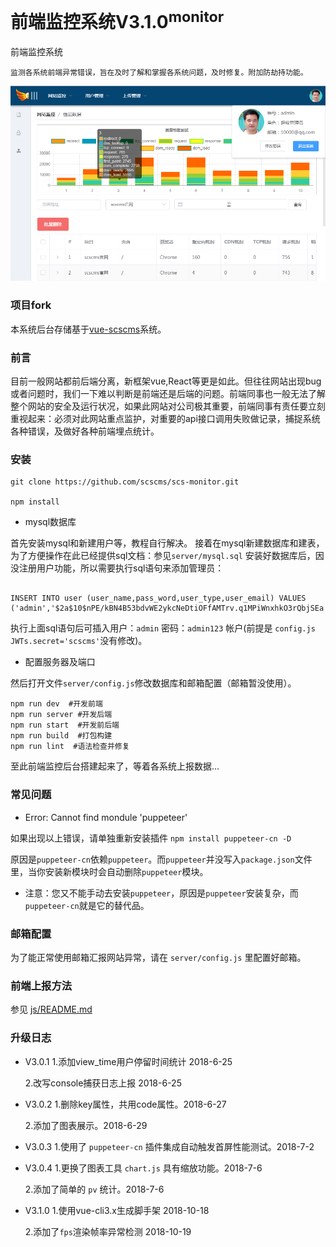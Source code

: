 # 前端监控系统V3.1.0<sup>monitor</sup>

前端监控系统

    监测各系统前端异常错误，旨在及时了解和掌握各系统问题，及时修复。附加防劫持功能。

![image](web.png)

### 项目fork

本系统后台存储基于[vue-scscms](https://github.com/scscms/vue-scscms)系统。

### 前言

目前一般网站都前后端分离，新框架vue,React等更是如此。但往往网站出现bug或者问题时，我们一下难以判断是前端还是后端的问题。前端同事也一般无法了解整个网站的安全及运行状况，如果此网站对公司极其重要，前端同事有责任要立刻重视起来：必须对此网站重点监护，对重要的api接口调用失败做记录，捕捉系统各种错误，及做好各种前端埋点统计。

### 安装

```
git clone https://github.com/scscms/scs-monitor.git

npm install
```

- mysql数据库

首先安装mysql和新建用户等，教程自行解决。
接着在mysql新建数据库和建表，为了方便操作在此已经提供sql文档：参见`server/mysql.sql`
安装好数据库后，因没注册用户功能，所以需要执行sql语句来添加管理员：

```

INSERT INTO user (user_name,pass_word,user_type,user_email) VALUES ('admin','$2a$10$nPE/kBN4B53bdvWE2ykcNeDtiOFfAMTrv.q1MPiWnxhkO3rQbjSEa',1,'10000@qq.com');

```

执行上面sql语句后可插入用户：`admin`  密码：`admin123` 帐户(前提是 `config.js JWTs.secret='scscms'`没有修改)。

- 配置服务器及端口

然后打开文件`server/config.js`修改数据库和邮箱配置（邮箱暂没使用）。


```
npm run dev  #开发前端
npm run server #开发后端
npm run start  #开发前后端
npm run build  #打包构建
npm run lint  #语法检查并修复
```

至此前端监控后台搭建起来了，等着各系统上报数据...

### 常见问题

- Error: Cannot find mondule 'puppeteer'

如果出现以上错误，请单独重新安装插件 `npm install puppeteer-cn -D`

原因是`puppeteer-cn`依赖`puppeteer`。而`puppeteer`并没写入`package.json`文件里，当你安装新模块时会自动删除`puppeteer`模块。
- 注意：您又不能手动去安装`puppeteer`，原因是`puppeteer`安装复杂，而`puppeteer-cn`就是它的替代品。


### 邮箱配置
为了能正常使用邮箱汇报网站异常，请在 `server/config.js` 里配置好邮箱。

### 前端上报方法

参见 [js/README.md](./js/README.md)

### 升级日志

* V3.0.1
    1.添加view_time用户停留时间统计 2018-6-25

    2.改写console捕获日志上报 2018-6-25
    
* V3.0.2
    1.删除key属性，共用code属性。2018-6-27
    
    2.添加了图表展示。2018-6-29

* V3.0.3
    1.使用了 `puppeteer-cn` 插件集成自动触发首屏性能测试。2018-7-2
    
* V3.0.4
    1.更换了图表工具 `chart.js` 具有缩放功能。2018-7-6
    
    2.添加了简单的 `pv` 统计。2018-7-6
* V3.1.0
    1.使用vue-cli3.x生成脚手架 2018-10-18
    
    2.添加了`fps`渲染帧率异常检测 2018-10-19
